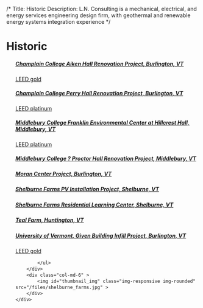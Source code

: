 /*
Title: Historic
Description: L.N. Consulting is a mechanical, electrical, and energy services engineering design firm, with geothermal and renewable energy systems integration experience
*/


# Historic

<div>
	<div class="row">
		<div class="col-md-6" >
			<ul class="list-group">
			<a class="list-group-item" href="/portfolio/historic/champlain-college-aiken-hall-renovation-project" data-img-url="/files/champlain-aiken-hall.jpg" >
				<h5 class="list-group-item-heading">Champlain College Aiken Hall Renovation Project, 	    Burlington, VT</h5>
				<p class="list-group-item-text small">LEED gold</p>
			</a>
			<a class="list-group-item" href="/portfolio/historic/champlain-college-perry-hall-renovation-project" >
				<h5 class="list-group-item-heading">Champlain College Perry Hall Renovation Project, 	    Burlington, VT</h5>
				<p class="list-group-item-text small">LEED platinum</p>
			</a>
			<a class="list-group-item" href="/portfolio/middlebury-college-franklin-environmental-center-at-hillcrest-hall" data-img-url="/files/middlebury_franklin.jpg" >
				<h5 class="list-group-item-heading">Middlebury College Franklin Environmental Center at Hillcrest Hall, Middlebury, VT</h5>
				<p class="list-group-item-text small">LEED platinum</p>
			</a>
			<a class="list-group-item" href="/portfolio/historic/middlebury-college-%E2%80%93-proctor-hall-renovation-project" >
				<h5 class="list-group-item-heading">Middlebury College ? Proctor Hall Renovation Project, 	    Middlebury, VT</h5>
				<p class="list-group-item-text small"></p>
			</a>
			<a class="list-group-item" href="/portfolio/historic/burlington-city-of-%E2%80%93-moran-center-project" >
				<h5 class="list-group-item-heading">Moran Center Project, 	    Burlington, VT</h5>
				<p class="list-group-item-text small"></p>
			</a>
			<a class="list-group-item" href="/portfolio/historic/shelburne-farms-pv-installation-project" data-img-url="/files/shelburne_farms.jpg" >
				<h5 class="list-group-item-heading">Shelburne Farms PV Installation Project, 	    Shelburne, VT</h5>
				<p class="list-group-item-text small"></p>
			</a>
			<a class="list-group-item" href="/portfolio/historic/shelburne-farms-residential-learning-center" >
				<h5 class="list-group-item-heading">Shelburne Farms Residential Learning Center, 	    Shelburne, VT</h5>
				<p class="list-group-item-text small"></p>
			</a>
			<a class="list-group-item" href="/portfolio/teal-farm" data-img-url="/files/teal-farm.jpg" >
				<h5 class="list-group-item-heading">Teal Farm, 	    Huntington, VT</h5>
				<p class="list-group-item-text small"></p>
			</a>
			<a class="list-group-item" href="/portfolio/historic/university-of-vermont-%E2%80%93-given-building-infill-project" >
				<h5 class="list-group-item-heading">University of Vermont, Given Building Infill Project, 	    Burlington, VT</h5>
				<p class="list-group-item-text small">LEED gold</p>
			</a>

			</ul>
		</div>
		<div class="col-md-6" >
			<img id="thumbnail_img" class="img-responsive img-rounded" src="/files/shelburne_farms.jpg" >
		</div>
	</div>
</div>
<script>
	$(document).ready(function() {
		$thumbnail = $('#thumbnail_img');
		$('a.list-group-item').hover(function() {
			$this = $(this);
			var data_url = $this.attr('data-img-url');
			if(data_url) {
				console.log(data_url);
				$thumbnail.attr('src', data_url);
			}
		});
		
	});
</script>
